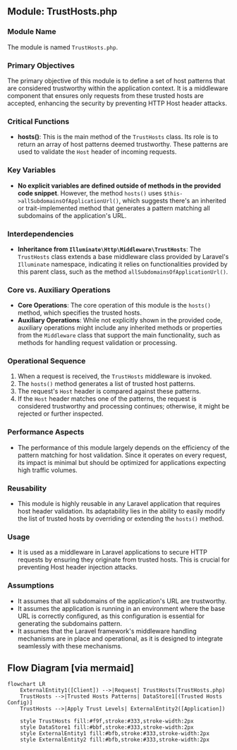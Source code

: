 ## Module: TrustHosts.php
### Module Name
The module is named `TrustHosts.php`.

### Primary Objectives
The primary objective of this module is to define a set of host patterns that are considered trustworthy within the application context. It is a middleware component that ensures only requests from these trusted hosts are accepted, enhancing the security by preventing HTTP Host header attacks.

### Critical Functions
- **hosts()**: This is the main method of the `TrustHosts` class. Its role is to return an array of host patterns deemed trustworthy. These patterns are used to validate the `Host` header of incoming requests.

### Key Variables
- **No explicit variables are defined outside of methods in the provided code snippet**. However, the method `hosts()` uses `$this->allSubdomainsOfApplicationUrl()`, which suggests there's an inherited or trait-implemented method that generates a pattern matching all subdomains of the application's URL.

### Interdependencies
- **Inheritance from `Illuminate\Http\Middleware\TrustHosts`**: The `TrustHosts` class extends a base middleware class provided by Laravel's `Illuminate` namespace, indicating it relies on functionalities provided by this parent class, such as the method `allSubdomainsOfApplicationUrl()`.

### Core vs. Auxiliary Operations
- **Core Operations**: The core operation of this module is the `hosts()` method, which specifies the trusted hosts.
- **Auxiliary Operations**: While not explicitly shown in the provided code, auxiliary operations might include any inherited methods or properties from the `Middleware` class that support the main functionality, such as methods for handling request validation or processing.

### Operational Sequence
1. When a request is received, the `TrustHosts` middleware is invoked.
2. The `hosts()` method generates a list of trusted host patterns.
3. The request's `Host` header is compared against these patterns.
4. If the `Host` header matches one of the patterns, the request is considered trustworthy and processing continues; otherwise, it might be rejected or further inspected.

### Performance Aspects
- The performance of this module largely depends on the efficiency of the pattern matching for host validation. Since it operates on every request, its impact is minimal but should be optimized for applications expecting high traffic volumes.

### Reusability
- This module is highly reusable in any Laravel application that requires host header validation. Its adaptability lies in the ability to easily modify the list of trusted hosts by overriding or extending the `hosts()` method.

### Usage
- It is used as a middleware in Laravel applications to secure HTTP requests by ensuring they originate from trusted hosts. This is crucial for preventing Host header injection attacks.

### Assumptions
- It assumes that all subdomains of the application's URL are trustworthy.
- It assumes the application is running in an environment where the base URL is correctly configured, as this configuration is essential for generating the subdomains pattern.
- It assumes that the Laravel framework's middleware handling mechanisms are in place and operational, as it is designed to integrate seamlessly with these mechanisms.
## Flow Diagram [via mermaid]
```mermaid
flowchart LR
    ExternalEntity1([Client]) -->|Request| TrustHosts(TrustHosts.php)
    TrustHosts -->|Trusted Hosts Patterns| DataStore1[(Trusted Hosts Config)]
    TrustHosts -->|Apply Trust Levels| ExternalEntity2([Application])

    style TrustHosts fill:#f9f,stroke:#333,stroke-width:2px
    style DataStore1 fill:#bbf,stroke:#333,stroke-width:2px
    style ExternalEntity1 fill:#bfb,stroke:#333,stroke-width:2px
    style ExternalEntity2 fill:#bfb,stroke:#333,stroke-width:2px
```
